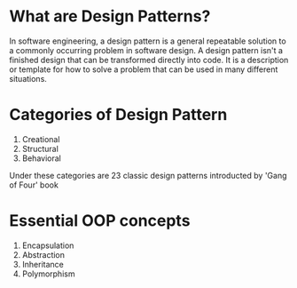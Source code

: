 
# What are Design Patterns?
In software engineering, a design pattern is a general repeatable solution to a commonly occurring problem in software design. A design pattern isn't a finished design that can be transformed directly into code. It is a description or template for how to solve a problem that can be used in many different situations.


# Categories of Design Pattern

1. Creational
2. Structural
3. Behavioral

Under these categories are 23 classic design patterns introducted by 'Gang of Four' book


#  Essential OOP concepts

1. Encapsulation
2. Abstraction
3. Inheritance
4. Polymorphism
   

